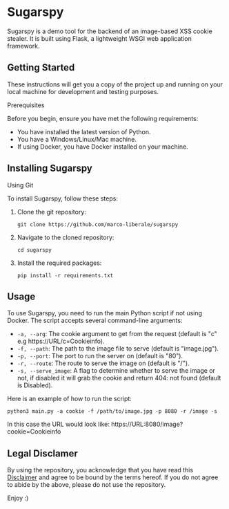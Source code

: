 # Sugarspy

Sugarspy is a demo tool for the backend of an image-based XSS cookie stealer. It is built using Flask, a lightweight WSGI web application framework.

## Getting Started

These instructions will get you a copy of the project up and running on your local machine for development and testing purposes.

Prerequisites

Before you begin, ensure you have met the following requirements:

- You have installed the latest version of Python.
- You have a Windows/Linux/Mac machine.
- If using Docker, you have Docker installed on your machine.

## Installing Sugarspy

Using Git

To install Sugarspy, follow these steps:

1. Clone the git repository:
   ```
   git clone https://github.com/marco-liberale/sugarspy
   ```
3. Navigate to the cloned repository:
   ```
   cd sugarspy
   ```
5. Install the required packages:
   ```
   pip install -r requirements.txt
   ```


## Usage

To use Sugarspy, you need to run the main Python script if not using Docker. The script accepts several command-line arguments:

- `-a, --arg`: The cookie argument to get from the request (default is "c" e.g https://URL/c=Cookieinfo).
- `-f, --path`: The path to the image file to serve (default is "image.jpg").
- `-p, --port`: The port to run the server on (default is "80").
- `-r, --route`: The route to serve the image on (default is "/").
- `-s, --serve_image`: A flag to determine whether to serve the image or not, if disabled it will grab the cookie and return 404: not found (default is Disabled).

Here is an example of how to run the script:
```
python3 main.py -a cookie -f /path/to/image.jpg -p 8080 -r /image -s
```
In this case the URL would look like: https://URL:8080/image?cookie=Cookieinfo

## Legal Disclamer
By using the repository, you acknowledge that you have read this [Disclaimer](https://github.com/marco-liberale/sugarspy/blob/main/legal_disclamer.md) and agree to be bound by the terms hereof.
If you do not agree to abide by the above, please do not use the repository.

Enjoy :)

